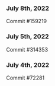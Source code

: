 ### July 8th, 2022

Commit #159219

### July 5th, 2022

Commit #314353


### July 4th, 2022

Commit #72281
